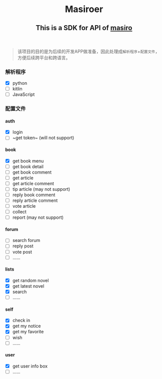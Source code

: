 # <p align="center">Masiroer</p>
## <p align="center">This is a SDK for API of [masiro](masiro.me)</p>
</br>

> 该项目的目的是为后续的开发APP做准备，因此处理成`解析程序`+`配置文件`，方便后续跨平台和跨语言。  


### 解析程序
- [x] python  
- [ ] kitlin  
- [ ] JavaScript

### 配置文件
#### auth
- [x] login
- [ ] ~get token~ (will not support)

#### book
- [x] get book menu
- [ ] get book detail
- [ ] get book comment
- [ ] get article
- [ ] get article comment
- [ ] tip article (may not support)
- [ ] reply book comment
- [ ] reply article comment
- [ ] vote article
- [ ] collect
- [ ] report (may not support)

#### forum
- [ ] search forum
- [ ] reply post
- [ ] vote post
- [ ] ......

#### lists
- [x] get random novel
- [x] get latest novel
- [x] search
- [ ] ......

#### self
- [x] check in
- [x] get my notice
- [x] get my favorite
- [ ] wish
- [ ] ......

#### user
- [x] get user info box
- [ ] ......
